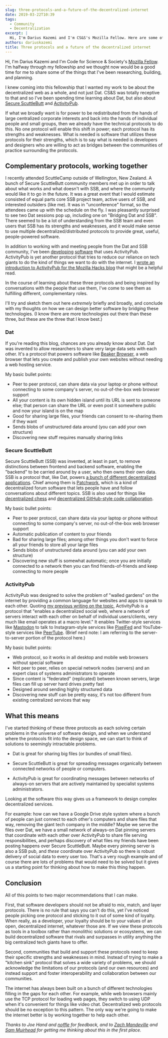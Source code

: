 ```yaml
---
slug: three-protocols-and-a-future-of-the-decentralized-internet
date: 2019-03-22T10:39
tags:
  - Community
  - Decentralization
excerpt: |
  Hi, I'm Darius Kazemi and I'm CS&S's Mozilla Fellow. Here are some of the things that I've been researching, building, and planning around the decentralized internet. In learning about these three protocols, I now see them fulfilling different, complementary roles.
authors: dariuskazemi
title: Three protocols and a future of the decentralized internet
---
```


Hi, I'm Darius Kazemi and I'm Code for Science & Society's [Mozilla Fellow](https://blog.mozilla.org/blog/2018/08/21/mozilla-announces-25-new-fellows-in-openness-science-and-tech-policy/). I'm halfway through my fellowship and we thought now would be a good time for me to share some of the things that I've been researching, building, and planning.

I knew coming into this fellowship that I wanted my work to be about the decentralized web as a whole, and not just Dat. CS&S was totally receptive to that and so I've been spending time learning about Dat, but also about [Secure ScuttleButt](https://www.scuttlebutt.nz/) and [ActivityPub](https://activitypub.rocks/).

If what we broadly want is for power to be redistributed from the hands of large centralized corporate interests and back into the hands of individual people and small groups, then we already have the technical protocols to do this. No one protocol will enable this shift in power; each protocol has its strengths and weaknesses. What is needed is software that utilizes these protocols for their strengths, which is to say what is needed is developers and designers who are willing to act as bridges between the communities of practice surrounding the protocols.

## Complementary protocols, working together

I recently attended ScuttleCamp outside of Wellington, New Zealand. A bunch of Secure ScuttleButt community members met up in order to talk about what works and what doesn't with SSB, and where the community would like it to go in the future. It was a great event that I would estimate consisted of equal parts core SSB project team, active users of SSB, and interested outsiders (like me). It was in "unconference" format, so the attendees came up with the schedule on the fly. I was pleasantly surprised to see two Dat sessions pop up, including one on "Bridging Dat and SSB". There seemed to be a lot of understanding from the SSB team and even users that SSB has its strengths and weaknesses, and it would make sense to use multiple decentralized/distributed protocols to provide great, useful, people-powered software.

In addition to working with and meeting people from the Dat and SSB community, I've been [developing](https://github.com/dariusk/express-activitypub) [software](https://github.com/dariusk/rss-to-activitypub/) that uses ActivityPub. ActivityPub is yet another protocol that tries to reduce our reliance on tech giants to do the kind of things we want to do with the internet. I [wrote an introduction to ActivityPub for the Mozilla Hacks blog](https://hacks.mozilla.org/2018/11/decentralizing-social-interactions-with-activitypub/) that might be a helpful read.

In the course of learning about these three protocols and being inspired by conversations with the people that use them, I've come to see them as fulfilling different, complementary roles.

I'll try and sketch them out here _extremely_ briefly and broadly, and conclude with my thoughts on how we can design better software by bridging these technologies. (I know there are more technologies out there than these three, but these are the three that I know best.)

### Dat

If you're reading this blog, chances are you already know about Dat. Dat was invented to allow researchers to share very large data sets with each other. It's a protocol that powers software like [Beaker Browser](https://beakerbrowser.com/), a web browser that lets you create and publish your own websites without needing a web hosting service.

My basic bullet points:

 * Peer to peer protocol, can share data via your laptop or phone without connecting to some company's server, no out-of-the-box web browser support
 * All your content is its own hidden island until its URL is sent to someone else; that person can share the URL or even post it somewhere public and now your island is on the map
 * Good for sharing large files, your friends can consent to re-sharing them if they want
 * Sends blobs of unstructured data around (you can add your own structure)
 * Discovering new stuff requires manually sharing links

### Secure ScuttleButt

Secure ScuttleButt (SSB) was invented, at least in part, to remove distinctions between frontend and backend software, enabling the "backend" to be carried around by a user, who then owns their own data. SSB is a protocol that, like Dat, powers [a bunch of different decentralized applications](https://www.scuttlebutt.nz/applications). Chief among them is [Patchwork](https://www.scuttlebutt.nz/getting-started), which is a kind of decentralized forum software that lets people have and follow conversations about different topics. SSB is also used for things like [decentralized chess](https://github.com/Happy0/ssb-chess-mithril/blob/master/README.md) and [decentralized GitHub-style code collaboration](https://github.com/noffle/git-ssb-intro).

My basic bullet points:

 * Peer to peer protocol, can share data via your laptop or phone without connecting to some company's server, no out-of-the-box web browser support
 * Automatic publication of content to your friends
 * Bad for sharing large files; among other things you don't want to force all your friends to store all your large files
 * Sends blobs of unstructured data around (you can add your own structure)
 * Discovering new stuff is somewhat automatic; once you are initially connected to a network then you can find friends-of-friends and keep connecting to more people

### ActivityPub

ActivityPub was designed to solve the problem of "walled gardens" on the internet by providing a common language for websites and apps to speak to each other. Quoting [my previous writing on the topic](https://hacks.mozilla.org/2018/11/decentralizing-social-interactions-with-activitypub/), ActivityPub is a protocol that "enables a decentralized social web, where a network of servers interact with each other on behalf of individual users/clients, very much like email operates at a macro level." It enables Twitter-style services like [Mastodon](https://joinmastodon.org) to talk to Instagram-style services like [PixelFed](https://pixelfed.social/) and YouTube-style services like [PeerTube](https://joinpeertube.org/en/). (Brief nerd note: I am referring to the server-to-server portion of the protocol here.)

My basic bullet points:

 * Web protocol, so it works in all desktop and mobile web browsers without special software
 * Not peer to peer, relies on special network nodes (servers) and an expert class of systems administrators to operate
 * Since content is "federated" (replicated) between known servers, large files can fill up server hard drives pretty fast
 * Designed around sending highly structured data
 * Discovering new stuff can be pretty easy, it's not too different from existing centralized services that way

## What this means

I've started thinking of these three protocols as each solving certain problems in the universe of software design, and when we understand where the protocols fit into the design space, we can start to think of solutions to seemingly intractable problems.

* Dat is great for sharing big files (or bundles of small files).

* Secure ScuttleButt is great for spreading messages organically between connected networks of people or computers.

* ActivityPub is great for coordinating messages between networks of always-on servers that are actively maintained by specialist systems administrators. 

Looking at the software this way gives us a framework to design complex decentralized services.

For example: how can we have a Google Drive style system where a bunch of people can just connect to each other's computers and share files that way, removing the giant tech company in the middle? Maybe we serve the files over Dat, we have a small network of always-on Dat pinning servers that coordinate with each other over ActivityPub to share file serving responsibilities, and perhaps discovery of what files my friends have been posting happens over Secure ScuttleButt. Maybe every pinning server is also a SSB pub, and _these_ coordinate over ActivityPub so there is robust delivery of social data to every user too. That's a very rough example and of course there are lots of problems that would need to be solved but it gives us a starting point for thinking about how to make this thing happen.

## Conclusion

All of this points to two major recommendations that I can make.

First, that software developers should not be afraid to mix, match, and layer protocols. There is no rule that says you can't do this, yet I've noticed people picking one protocol and sticking to it out of some kind of loyalty. When really, as a developer, your loyalty should be to your values of an open, decentralized internet, whatever those are. If we view these protocols as tools in a toolbox rather than monolithic solutions or ecosystems, we can build decentralized software that rivals and surpasses in utility anything the big centralized tech giants have to offer.

Second, communities that build and support these protocols need to keep their specific strengths and weaknesses in mind. Instead of trying to make a "kitchen sink" protocol that solves a wide variety of problems, we should acknowledge the limitations of our protocols (and our own resources) and instead support and foster interoperability and collaboration between our communities.

The internet has always been built on a bunch of different technologies filling in the gaps for each other. For example, while web browsers mainly use the TCP protocol for loading web pages, they switch to using UDP when it's convenient for things like video chat. Decentralized web protocols should be no exception to this pattern. The only way we're going to make the internet better is by working together to help each other.

_Thanks to Joe Hand and [noffle](http://eight45.net/) for feedback, and to [Zach Mandeville](https://coolguy.website/) and [Sam Muirhead](https://www.cameralibre.cc/) for getting me thinking about this in the first place._

